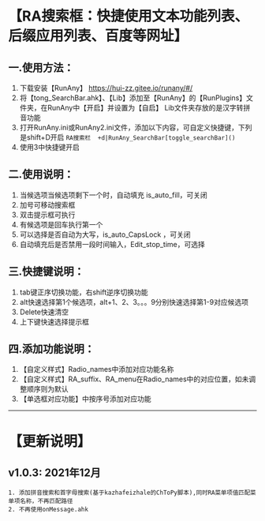 # 【RA搜索框：快捷使用文本功能列表、后缀应用列表、百度等网址】

## 一.使用方法：
1. 下载安装【RunAny】 https://hui-zz.gitee.io/runany/#/
2. 将【tong_SearchBar.ahk】、【Lib】添加至【RunAny】的【RunPlugins】文件夹，在RunAny中【开启】并设置为【自启】
    Lib文件夹存放的是汉字转拼音功能
3. 打开RunAny.ini或RunAny2.ini文件，添加以下内容，可自定义快捷键，下列是shift+D开启
    `RA搜索栏	+d|RunAny_SearchBar[toggle_searchBar]()`
4. 使用3中快捷键开启

## 二.使用说明：
1. 当候选项当候选项剩下一个时，自动填充 is_auto_fill，可关闭
2. 加号可移动搜索框
3. 双击提示框可执行
4. 有候选项是回车执行第一个
5. 可以选择是否自动为大写，is_auto_CapsLock ，可关闭
6. 自动填充后是否禁用一段时间输入，Edit_stop_time，可选择

## 三.快捷键说明：
1. tab键正序切换功能，右shift逆序切换功能
2. alt快速选择第1个候选项，alt+1、2、3。。。9分别快速选择第1-9对应候选项
3. Delete快速清空
4. 上下键快速选择提示框

## 四.添加功能说明：
1. 【自定义样式】Radio_names中添加对应功能名称
2. 【自定义样式】RA_suffix、RA_menu在Radio_names中的对应位置，如未调整顺序则为默认
3. 【单选框对应功能】中按序号添加对应功能

---

# 【更新说明】
## v1.0.3: 2021年12月
	1. 添加拼音搜索和首字母搜索(基于kazhafeizhale的ChToPy脚本),同时RA菜单项值匹配菜单项名称，不再匹配路径
	2. 不再使用onMessage.ahk

